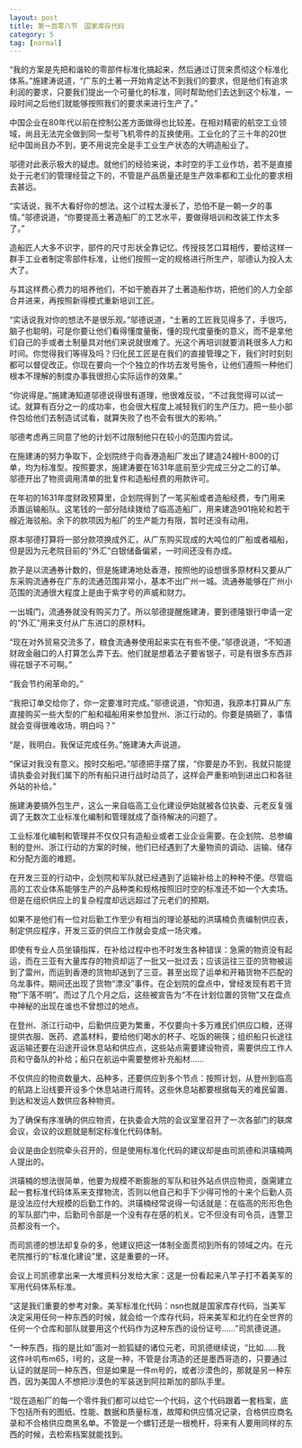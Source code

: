 ```yaml
---
layout: post
title: 第一百零八节　国家库存代码
category: 5
tag: [normal]
---
```


“我的方案是先把和谐轮的零部件标准化搞起来，然后通过订货来贯彻这个标准化体系。”施建涛说道，“广东的土著一开始肯定达不到我们的要求，但是他们有追求利润的要求，只要我们提出一个可量化的标准，同时帮助他们去达到这个标准，一段时间之后他们就能够按照我们的要求来进行生产了。”

中国企业在80年代以前在控制公差方面做得也比较差。在相对精密的航空工业领域，尚且无法完全做到同一型号飞机零件的互换使用。工业化的了三十年的20世纪中国尚且办不到，更不用说完全是手工业生产状态的大明造船业了。

邬德对此表示极大的疑虑。就他们的经验来说，本时空的手工业作坊，若不是直接处于元老们的管理经营之下的，不管是产品质量还是生产效率都和工业化的要求相去甚远。

“实话说，我不大看好你的想法。这个过程太漫长了，恐怕不是一朝一夕的事情。”邬德说道，“你要提高土著造船厂的工艺水平，要做得培训和改装工作太多了。”

造船匠人大多不识字，部件的尺寸形状全靠记忆。传授技艺口耳相传，要给这样一群手工业者制定零部件标准，让他们按照一定的规格进行所生产，邬德认为投入太大了。

与其这样费心费力的培养他们，不如干脆吞并了土著造船作坊，把他们的人力全部合并进来，再按照新得模式重新培训工匠。

“实话说我对你的想法不是很乐观。”邬德说道，“土著的工匠我见得多了，手很巧，脑子也聪明，可是你要让他们看得懂度量衡，懂的现代度量衡的意义，而不是拿他们自己的手或者土制量具对他们来说就很难了。光这个再培训就要消耗很多人力和时间。你觉得我们等得及吗？归化民工匠是在我们的直接管理之下，我们时时刻刻都可以督促改正。你现在要向一个个独立的作坊去发号施令，让他们遵照一种他们根本不理解的制度办事我很担心实际运作的效果。”

“你说得是。”施建涛知道邬德说得很有道理，他很难反驳，“不过我觉得可以试一试。就算有百分之一的成功率，也会很大程度上减轻我们的生产压力。把一些小部件包给他们去制造试试看，就算失败了也不会有很大的影响。”

邬德考虑再三同意了他的计划不过限制他只在较小的范围内尝试。

在施建涛的努力争取下，企划院终于向香港造船厂发出了建造24艘H-800的订单，均为标准型。按照要求，施建涛要在1631年底前至少完成三分之二的订单。邬德开出了物资调用清单的批复件和造船经费的用款许可。

在年初的1631年度财政预算里，企划院得到了一笔买船或者造船经费，专门用来添置运输船队。这笔钱的一部分陆续拨给了临高造船厂，用来建造901拖轮和若干艘近海驳船。余下的款项因为船厂的生产能力有限，暂时还没有动用。

原本邬德打算将一部分款项换成外汇，从广东购买现成的大吨位的广船或者福船，但是因为元老院目前的“外汇”白银储备偏紧，一时间还没有办成。

款子是以流通券计数的，但是施建涛地处香港，按照他的设想很多原材料又要从广东采购流通券在广东的流通范围非常小，基本不出广州一城。流通券能够在广州小范围的流通很大程度上是由于紫字号的声威和财力。

一出城门，流通券就没有购买力了。所以邬德提醒施建涛，要到德隆银行申请一定的“外汇”用来支付从广东进口的原材料。

“现在对外贸易交流多了，粮食流通券使用起来实在有些不便。”邬德说道，“不知道财政金融口的人打算怎么弄下去。他们就是想着法子要省银子，可是有很多东西非得花银子不可啊。”

“我会节约闹革命的。”

“我把订单交给你了，你一定要准时完成。”邬德说道，“你知道，我原本打算从广东直接购买一些大型的广船和福船用来参加登州、浙江行动的。你要是搞砸了，事情就会变得很难收场，明白吗？”

“是，我明白。我保证完成任务。”施建涛大声说道。

“保证对我没有意义。按时交船吧。”邬德把手摆了摆，“你要是办不到，我就只能提请执委会对我们属下的所有船只进行战时动员了，这样会严重影响到进出口和各驻外站的补给。”

施建涛要搞外包生产，这么一来自临高工业化建设伊始就被各位执委、元老反复强调了无数次工业标准化编制和管理就成了亟待解决的问题了。

工业标准化编制和管理并不仅仅只有造船业或者工业企业需要。在企划院、总参编制的登州、浙江行动的方案的时候，他们已经遇到了大量物资的调动、运输、储存和分配方面的难题。

在开发三亚的行动中，企划院和军队就已经遇到了运输补给上的种种不便。尽管临高的工农业体系能够生产的产品种类和规格按照旧时空的标准还不如一个大卖场。但是在组织供应上的复杂程度却远远超过了元老们的预期。

如果不是他们有一位对后勤工作至少有相当的理论基础的洪璜楠负责编制供应表，制定供应程序，开发三亚的供应工作就会变成一场灾难。

即使有专业人员坐镇指挥，在补给过程中也不时发生各种错误：急需的物资没有起运，而在三亚有大量库存的物资却运了一批又一批过去；应该运往三亚的货物被运到了雷州，而运到香港的货物却送到了三亚。甚至出现了运单和开箱货物不匹配的乌龙事件。期间还出现了货物“漂没”事件。在企划院的盘点中，曾经发现有若干货物“下落不明”。而过了几个月之后，这些被宣告为“不在计划位置的货物”又在盘点中神秘的出现在谁也不曾想过的地点。

在登州、浙江行动中，后勤供应更为繁重，不仅要向十多万难民们供应口粮，还得提供衣服、医药、遮盖材料，要给他们喝水的杯子、吃饭的碗筷；组织船只长途往返运输还要在沿途开设休息站和供应点，这些站点需要建设物资，需要供应工作人员和守备队的补给；船只在航运中需要整修补充船材……

不仅供应的物资数量大、品种多，还要供应到多个节点：按照计划，从登州到临高的航路上沿线要开设多个休息站进行周转。这些休息站都要根据每天的难民留置、到达和发运人数供应各种物资。

为了确保有序准确的供应物资，在执委会大院的会议室里召开了一次各部门的联席会议，会议的议题就是制定标准化代码体制。

会议是由企划院牵头召开的，但是使用标准化代码的建议却是由司凯德和洪璜楠两人提出的。

洪璜楠的想法很简单，他要为规模不断膨胀的军队和驻外站点供应物资，亟需建立起一套标准代码体系来支撑物流，否则以他自己和手下少得可怜的十来个后勤人员是没法应付大规模的后勤工作的。洪璜楠经常说得一句话就是：在临高的形形色色的军队部门中，后勤司令部是一个没有存在感的机关。它不但没有司令员，连警卫员都没有一个。

而司凯德的想法却复杂的多，他建议把这一体制全面贯彻到所有的领域之内。在元老院推行的“标准化建设”里，这是重要的一环。

会议上司凯德拿出来一大堆资料分发给大家：这是一份看起来八竿子打不着美军的军用代码体系标准。

“这是我们重要的参考对象。美军标准化代码：nsn也就是国家库存代码，当美军决定采用任何一种东西的时候，就会给一个库存代码，将来美军和北约在全世界的任何一个仓库和部队就要用这个代码作为这种东西的设份证号……”司凯德说道。

“一种东西，指的是比如”面对一脸狐疑的诸位元老，司凯德继续说，“比如……我这件咔叽布m65，l号的，这是一种，不管是台湾造的还是墨西哥造的，只要通过认证的就是同一种东西，但是如果是一件m号的，或者沙漠色的，那就是另一种东西，因为美国人不想把沙漠色的军装送到阿拉斯加的部队手里。

“现在造船厂的每一个零件我们都可以给它一个代码，这个代码跟着一套档案，底下包括所有的图纸、性能、数据和质量标准，故障和供应情况记录，合格供应商名录和不合格供应商黑名单。不管是一个螺钉还是一根桅杆，将来有人要用同样的东西的时候，去检索档案就能找到。